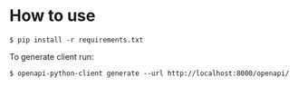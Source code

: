 # How to use

`$ pip install -r requirements.txt`

To generate client run:

`$ openapi-python-client generate --url http://localhost:8000/openapi/`